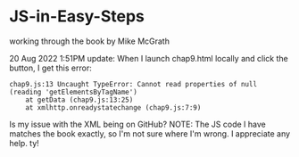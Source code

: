 # JS-in-Easy-Steps
working through the book by Mike McGrath

20 Aug 2022 1:51PM update: 
When I launch chap9.html locally and click the button, I get this error:

    chap9.js:13 Uncaught TypeError: Cannot read properties of null (reading 'getElementsByTagName')
        at getData (chap9.js:13:25)
        at xmlhttp.onreadystatechange (chap9.js:7:9)
    
Is my issue with the XML being on GitHub?
NOTE: The JS code I have matches the book exactly, so I'm not sure where I'm wrong. I appreciate any help. ty!

